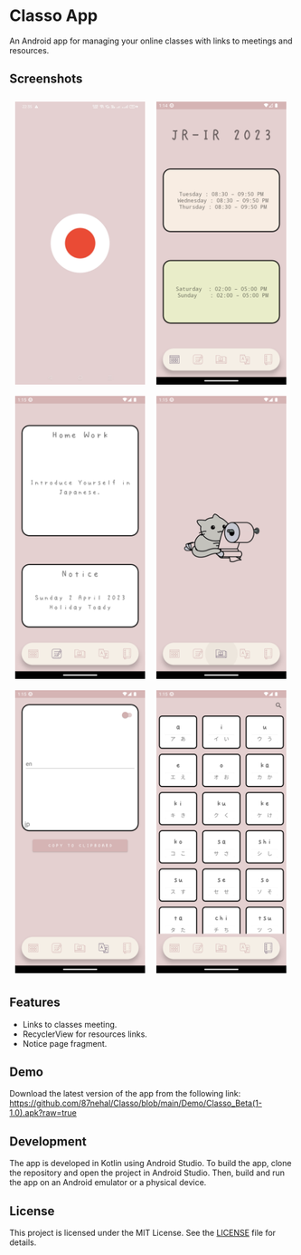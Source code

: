 # Classo App

An Android app for managing your online classes with links to meetings and resources.

## Screenshots
<div style="display: flex; flex-wrap: wrap;">
  <img src="https://raw.githubusercontent.com/87nehal/Classo/main/Screenshots/splash.jpeg" style="width: 230px; height: 500px; margin: 10px;">
  <img src="https://raw.githubusercontent.com/87nehal/Classo/main/Screenshots/1.png" style="width: 230px; height: 500px; margin: 10px;">
  <img src="https://raw.githubusercontent.com/87nehal/Classo/main/Screenshots/2.png" style="width: 230px; height: 500px; margin: 10px;">
  <img src="https://raw.githubusercontent.com/87nehal/Classo/main/Screenshots/3.png" style="width: 230px; height: 500px; margin: 10px;">
  <img src="https://raw.githubusercontent.com/87nehal/Classo/main/Screenshots/4.png" style="width: 230px; height: 500px; margin: 10px;">
  <img src="https://raw.githubusercontent.com/87nehal/Classo/main/Screenshots/5.png"style="width: 230px; height: 500px; margin: 10px;">
</div>



## Features

- Links to classes meeting.
- RecyclerView for resources links.
- Notice page fragment.

## Demo

Download the latest version of the app from the following link: 
https://github.com/87nehal/Classo/blob/main/Demo/Classo_Beta(1-1.0).apk?raw=true

## Development

The app is developed in Kotlin using Android Studio. To build the app, clone the repository and open the project in Android Studio. Then, build and run the app on an Android emulator or a physical device.

## License

This project is licensed under the MIT License. See the [LICENSE](LICENSE) file for details.
